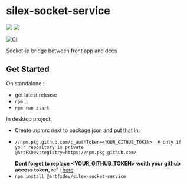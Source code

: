 # silex-socket-service
![](https://img.shields.io/badge/JavaScript-323330?style=for-the-badge&logo=javascript&logoColor=F7DF1E)
![](https://img.shields.io/badge/Node.js-43853D?style=for-the-badge&logo=node.js&logoColor=white)

[![CI](https://github.com/ArtFXDev/silex-socket-service/actions/workflows/mocha.yml/badge.svg)](https://github.com/ArtFXDev/silex-socket-service/actions/workflows/mocha.yml)


Socket-io bridge between front app and dccs 

## Get Started
On standalone : 
 - get latest release
 - ``` npm i ```
 - ``` npm run start ```

In desktop project:
  - Create .npmrc next to package.json and put that in:
  - ```
    //npm.pkg.github.com/:_authToken=<YOUR_GITHUB_TOKEN>  # only if your repository is private
    @ArtFXDev:registry=https://npm.pkg.github.com/
    ```
    **Dont forget to replace <YOUR_GITHUB_TOKEN> woith your github access token**, ref : [here](https://docs.github.com/en/packages/working-with-a-github-packages-registry/working-with-the-npm-registry)
  - ``` npm install @artfxdev/silex-socket-service ```

